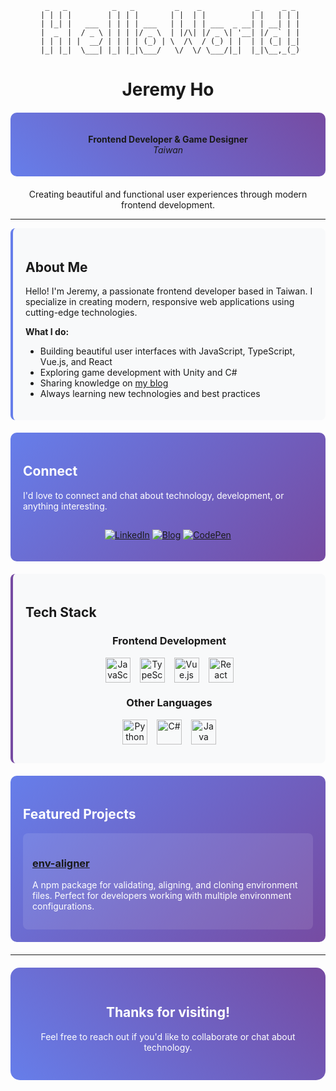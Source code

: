 <div align="center">

```
  _   _          _   _         _    _            _     _ _ 
 | | | |        | | | |       | |  | |          | |   | | |
 | |_| |   ___  | | | | ___   | |  | | ___  _ __| | __| | |
 |  _  |  / _ \ | | | |/ _ \  | |/\| |/ _ \| '__| |/ _` | |
 | | | | |  __/ | | | | (_) | \  /\  / (_) | |  | | (_| |_|
 |_| |_|  \___| |_| |_|\___/   \/  \/ \___/|_|  |_|\__,_(_)
```

# Jeremy Ho

<div style="background: linear-gradient(45deg, #667eea 0%, #764ba2 100%); padding: 20px; border-radius: 10px; margin: 20px 0;">

**Frontend Developer & Game Designer**  
*Taiwan*

</div>

Creating beautiful and functional user experiences through modern frontend development.

</div>

---

<div style="background-color: #f8f9fa; padding: 20px; border-radius: 8px; border-left: 4px solid #667eea;">

## About Me

Hello! I'm Jeremy, a passionate frontend developer based in Taiwan. I specialize in creating modern, responsive web applications using cutting-edge technologies.

**What I do:**
- Building beautiful user interfaces with JavaScript, TypeScript, Vue.js, and React
- Exploring game development with Unity and C#
- Sharing knowledge on [my blog](https://jeremyho.tw/)
- Always learning new technologies and best practices

</div>

<div style="background: linear-gradient(135deg, #667eea 0%, #764ba2 100%); color: white; padding: 20px; border-radius: 10px; margin: 20px 0;">

## Connect

I'd love to connect and chat about technology, development, or anything interesting.

<div style="display: flex; justify-content: space-around; margin-top: 15px;">

[![LinkedIn](https://img.shields.io/badge/LinkedIn-0077B5?style=for-the-badge&logo=linkedin&logoColor=white)](https://www.linkedin.com/in/chung-ying-ho)
[![Blog](https://img.shields.io/badge/Blog-FF6B6B?style=for-the-badge&logo=medium&logoColor=white)](https://jeremyho.tw/)
[![CodePen](https://img.shields.io/badge/CodePen-000000?style=for-the-badge&logo=codepen&logoColor=white)](https://codepen.io/ChungYingHo)

</div>

</div>

<div style="background-color: #f8f9fa; padding: 20px; border-radius: 8px; border-left: 4px solid #764ba2;">

## Tech Stack

<div style="text-align: center; margin-top: 15px;">

### Frontend Development
<div style="display: flex; justify-content: center; gap: 15px; margin: 10px 0; flex-wrap: wrap;">
<img src="https://img.shields.io/badge/JavaScript-F7DF1E?style=for-the-badge&logo=javascript&logoColor=black" alt="JavaScript" style="height: 40px;">
<img src="https://img.shields.io/badge/TypeScript-007ACC?style=for-the-badge&logo=typescript&logoColor=white" alt="TypeScript" style="height: 40px;">
<img src="https://img.shields.io/badge/Vue.js-4FC08D?style=for-the-badge&logo=vue.js&logoColor=white" alt="Vue.js" style="height: 40px;">
<img src="https://img.shields.io/badge/React-61DAFB?style=for-the-badge&logo=react&logoColor=black" alt="React" style="height: 40px;">
</div>

### Other Languages
<div style="display: flex; justify-content: center; gap: 15px; margin: 10px 0; flex-wrap: wrap;">
<img src="https://img.shields.io/badge/Python-3776AB?style=for-the-badge&logo=python&logoColor=white" alt="Python" style="height: 40px;">
<img src="https://img.shields.io/badge/C%23-239120?style=for-the-badge&logo=c-sharp&logoColor=white" alt="C#" style="height: 40px;">
<img src="https://img.shields.io/badge/Java-ED8B00?style=for-the-badge&logo=openjdk&logoColor=white" alt="Java" style="height: 40px;">
</div>

</div>

</div>

<div style="background: linear-gradient(135deg, #667eea 0%, #764ba2 100%); color: white; padding: 20px; border-radius: 10px; margin: 20px 0;">

## Featured Projects

<div style="background-color: rgba(255,255,255,0.1); padding: 15px; border-radius: 8px; margin-top: 15px;">

### [env-aligner](https://www.npmjs.com/~ag_jeremy)
A npm package for validating, aligning, and cloning environment files. Perfect for developers working with multiple environment configurations.

</div>

</div>

---

<div align="center" style="background: linear-gradient(45deg, #667eea 0%, #764ba2 100%); color: white; padding: 30px; border-radius: 15px; margin: 20px 0;">

## Thanks for visiting!

Feel free to reach out if you'd like to collaborate or chat about technology.

</div>

